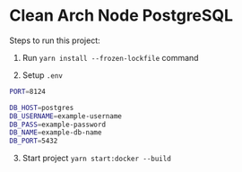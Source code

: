 # Clean Arch Node PostgreSQL

Steps to run this project:

1. Run `yarn install --frozen-lockfile` command

2. Setup `.env`

```bash
PORT=8124

DB_HOST=postgres 
DB_USERNAME=example-username
DB_PASS=example-password
DB_NAME=example-db-name
DB_PORT=5432
```

3. Start project `yarn start:docker --build`
